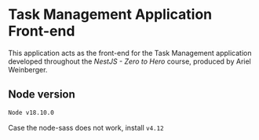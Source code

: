 # Task Management Application Front-end

This application acts as the front-end for the Task Management application developed throughout the *NestJS - Zero to Hero* course, produced by Ariel Weinberger.

## Node version

```bash
Node v18.10.0
```

Case the node-sass does not work, install 
`v4.12`
